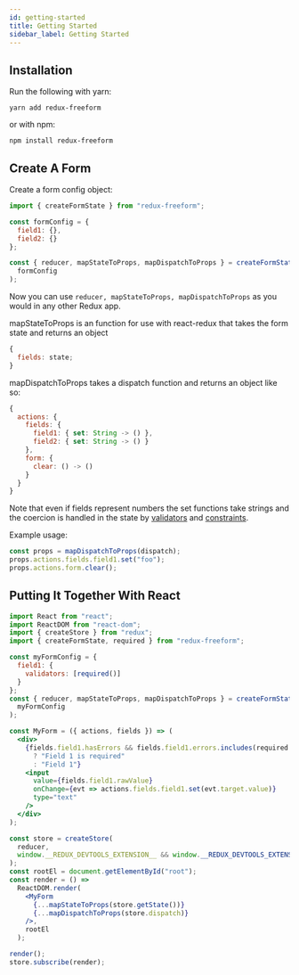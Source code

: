 ```yaml
---
id: getting-started
title: Getting Started
sidebar_label: Getting Started
---
```


## Installation

Run the following with yarn:

`yarn add redux-freeform`

or with npm:

`npm install redux-freeform`

## Create A Form

Create a form config object:

```jsx
import { createFormState } from "redux-freeform";

const formConfig = {
  field1: {},
  field2: {}
};

const { reducer, mapStateToProps, mapDispatchToProps } = createFormState(
  formConfig
);
```

Now you can use `reducer, mapStateToProps, mapDispatchToProps` as you would in any
other Redux app.

mapStateToProps is an function for use with react-redux that takes the form state and returns an object

```jsx
{
  fields: state;
}
```

mapDispatchToProps takes a dispatch function and returns an object like so:

```jsx
{
  actions: {
    fields: {
      field1: { set: String -> () },
      field2: { set: String -> () }
    },
    form: {
      clear: () -> ()
    }
  }
}
```

Note that even if fields represent numbers the set functions take strings and the coercion is handled
in the state by [validators](validators.md) and [constraints](constraints.md).

Example usage:

```jsx
const props = mapDispatchToProps(dispatch);
props.actions.fields.field1.set("foo");
props.actions.form.clear();
```

## Putting It Together With React

```jsx
import React from "react";
import ReactDOM from "react-dom";
import { createStore } from "redux";
import { createFormState, required } from "redux-freeform";

const myFormConfig = {
  field1: {
    validators: [required()]
  }
};
const { reducer, mapStateToProps, mapDispatchToProps } = createFormState(
  myFormConfig
);

const MyForm = ({ actions, fields }) => (
  <div>
    {fields.field1.hasErrors && fields.field1.errors.includes(required.error)
      ? "Field 1 is required"
      : "Field 1"}
    <input
      value={fields.field1.rawValue}
      onChange={evt => actions.fields.field1.set(evt.target.value)}
      type="text"
    />
  </div>
);

const store = createStore(
  reducer,
  window.__REDUX_DEVTOOLS_EXTENSION__ && window.__REDUX_DEVTOOLS_EXTENSION__()
);
const rootEl = document.getElementById("root");
const render = () =>
  ReactDOM.render(
    <MyForm
      {...mapStateToProps(store.getState())}
      {...mapDispatchToProps(store.dispatch)}
    />,
    rootEl
  );

render();
store.subscribe(render);
```
